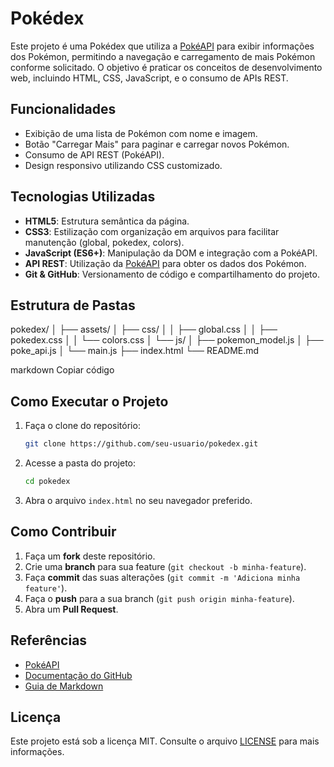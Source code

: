 # Pokédex

Este projeto é uma Pokédex que utiliza a [PokéAPI](https://pokeapi.co/) para exibir informações dos Pokémon, permitindo a navegação e carregamento de mais Pokémon conforme solicitado. O objetivo é praticar os conceitos de desenvolvimento web, incluindo HTML, CSS, JavaScript, e o consumo de APIs REST.

## Funcionalidades

- Exibição de uma lista de Pokémon com nome e imagem.
- Botão "Carregar Mais" para paginar e carregar novos Pokémon.
- Consumo de API REST (PokéAPI).
- Design responsivo utilizando CSS customizado.

## Tecnologias Utilizadas

- **HTML5**: Estrutura semântica da página.
- **CSS3**: Estilização com organização em arquivos para facilitar manutenção (global, pokedex, colors).
- **JavaScript (ES6+)**: Manipulação da DOM e integração com a PokéAPI.
- **API REST**: Utilização da [PokéAPI](https://pokeapi.co/) para obter os dados dos Pokémon.
- **Git & GitHub**: Versionamento de código e compartilhamento do projeto.

## Estrutura de Pastas

pokedex/ │ ├── assets/ │ ├── css/ │ │ ├── global.css │ │ ├── pokedex.css │ │ └── colors.css │ └── js/ │ ├── pokemon_model.js │ ├── poke_api.js │ └── main.js ├── index.html └── README.md

markdown
Copiar código

## Como Executar o Projeto

1. Faça o clone do repositório:

    ```bash
    git clone https://github.com/seu-usuario/pokedex.git
    ```

2. Acesse a pasta do projeto:

    ```bash
    cd pokedex
    ```

3. Abra o arquivo `index.html` no seu navegador preferido.

## Como Contribuir

1. Faça um **fork** deste repositório.
2. Crie uma **branch** para sua feature (`git checkout -b minha-feature`).
3. Faça **commit** das suas alterações (`git commit -m 'Adiciona minha feature'`).
4. Faça o **push** para a sua branch (`git push origin minha-feature`).
5. Abra um **Pull Request**.

## Referências

- [PokéAPI](https://pokeapi.co/)
- [Documentação do GitHub](https://docs.github.com/)
- [Guia de Markdown](https://www.markdownguide.org/)

## Licença

Este projeto está sob a licença MIT. Consulte o arquivo [LICENSE](LICENSE) para mais informações.
